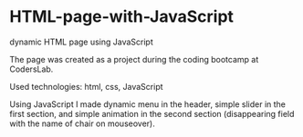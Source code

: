 # HTML-page-with-JavaScript
dynamic HTML page using JavaScript

The page was created as a project during the coding bootcamp at CodersLab.

Used technologies: html, css, JavaScript

Using JavaScript I made dynamic menu in the header, simple slider in the first section, and simple animation in the second section (disappearing field with the name of chair on mouseover).
